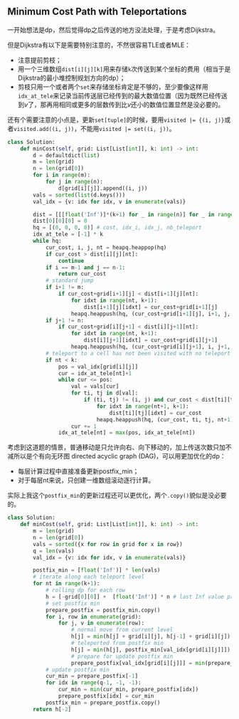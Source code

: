 ## Minimum Cost Path with Teleportations

一开始想法是dp，然后觉得dp之后传送的地方没法处理，于是考虑Dijkstra。

但是Dijkstra有以下是需要特别注意的，不然很容易TLE或者MLE：
- 注意提前剪枝；
- 用一个三维数组`dist[i][j][k]`用来存储`k`次传送到某个坐标的费用（相当于是Dijkstra的最小堆控制规划方向的dp）；
- 剪枝只用一个或者两个`set`来存储坐标肯定是不够的，至少要像这样用`idx_at_tele`来记录当前传送层已经传到的最大数值位置（因为既然已经传送到$v$了，那再用相同或更多的层数传到比$v$还小的数值位置显然是没必要的。

还有个需要注意的小点是，更新`set[tuple]`的时候，要用`visited |= {(i, j)}`或者`visited.add((i, j))`，不能用`visited |= set((i, j))`。

```python
class Solution:
    def minCost(self, grid: List[List[int]], k: int) -> int:
        d = defaultdict(list)
        m = len(grid)
        n = len(grid[0])
        for i in range(m):
            for j in range(n):
                d[grid[i][j]].append((i, j))
        vals = sorted(list(d.keys()))
        val_idx = {v: idx for idx, v in enumerate(vals)}

        dist = [[[float('Inf')]*(k+1) for _ in range(n)] for _ in range(m)]
        dist[0][0][0] = 0
        hq = [(0, 0, 0, 0)] # cost, idx_i, idx_j, nb_teleport
        idx_at_tele = [-1] * k
        while hq:
            cur_cost, i, j, nt = heapq.heappop(hq)
            if cur_cost > dist[i][j][nt]:
                continue
            if i == m-1 and j == n-1:
                return cur_cost
            # standard jump
            if i+1 != m:
                if cur_cost+grid[i+1][j] < dist[i+1][j][nt]:
                    for idxt in range(nt, k+1):
                        dist[i+1][j][idxt] = cur_cost+grid[i+1][j]
                    heapq.heappush(hq, (cur_cost+grid[i+1][j], i+1, j, nt))
            if j+1 != n:
                if cur_cost+grid[i][j+1] < dist[i][j+1][nt]:
                    for idxt in range(nt, k+1):
                        dist[i][j+1][idxt] = cur_cost+grid[i][j+1]
                    heapq.heappush(hq, (cur_cost+grid[i][j+1], i, j+1, nt))
            # teleport to a cell has not been visited with no teleport
            if nt < k:
                pos = val_idx[grid[i][j]]
                cur = idx_at_tele[nt]+1
                while cur <= pos:
                    val = vals[cur]
                    for ti, tj in d[val]:
                        if (ti, tj) != (i, j) and cur_cost < dist[ti][tj][nt+1]:
                            for idxt in range(nt+1, k+1):
                                dist[ti][tj][idxt] = cur_cost
                            heapq.heappush(hq, (cur_cost, ti, tj, nt+1))
                    cur += 1
                idx_at_tele[nt] = max(pos, idx_at_tele[nt])

```

考虑到这道题的情景，普通移动是只允许向右、向下移动的，加上传送次数只加不减所以是个有向无环图 directed acyclic graph (DAG)，可以用更加优化的dp：
- 每层计算过程中直接准备更新postfix_min；
- 对于每层nt来说，只创建一维数组滚动逐行计算。

实际上我这个`postfix_min`的更新过程还可以更优化，两个`.copy()`貌似是没必要的。

```python
class Solution:
    def minCost(self, grid: List[List[int]], k: int) -> int:
        m = len(grid)
        n = len(grid[0])
        vals = sorted({x for row in grid for x in row})
        q = len(vals)
        val_idx = {v: idx for idx, v in enumerate(vals)}

        postfix_min = [float('Inf')] * len(vals)
        # iterate along each teleport level
        for nt in range(k+1):
            # rolling dp for each row
            h = [-grid[0][0]] +  [float('Inf')] * n # last Inf value prepared for j = 0
            # set postfix min
            prepare_postfix = postfix_min.copy()
            for i, row in enumerate(grid):
                for j, v in enumerate(row):
                    # normal move from current level
                    h[j] = min(h[j] + grid[i][j], h[j-1] + grid[i][j])
                    # teleported from postfix min
                    h[j] = min(h[j], postfix_min[val_idx[grid[i][j]]])
                    # prepare for update postfix min
                    prepare_postfix[val_idx[grid[i][j]]] = min(prepare_postfix[val_idx[grid[i][j]]], h[j])
            # update postfix min
            cur_min = prepare_postfix[-1]
            for idx in range(q-1, -1, -1):
                cur_min = min(cur_min, prepare_postfix[idx])
                prepare_postfix[idx] = cur_min
            postfix_min = prepare_postfix.copy()
        return h[-2]
```